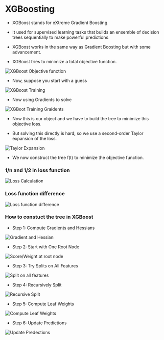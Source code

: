 # XGBoosting 

- XGBoost stands for eXtreme Gradient Boosting.

- It used for supervised learning tasks that builds an ensemble of decision trees sequentially to make powerful predictions.

- XGBoost works in the same way as Gradient Boosting but with some advancement.

- XGBoost tries to minimize a total objective function.

![XGBoost Objective function](xgboost_objective_function.png)

- Now, suppose you start with a guess

![XGBoost Training](xgboost_training.png)

- Now using Gradients to solve

![XGBoot Training Graidents](xgboost_training_taylor.png)

- Now this is our object and we have to build the tree to minimize this objective loss.

- But solving this directly is hard, so we use a second-order Taylor expansion of the loss.

![Taylor Expansion](taylor_expansion_intution.png)

- We now construct the tree f(t) to minimize the objective function.

### 1/n and 1/2 in loss function

![Loss Calculation](1n_and_12_difference.png)

### Loss function difference

![Loss function difference](loss_fun_difference.png)

### How to constuct the tree in XGBoost 

- Step 1: Compute Gradients and Hessians

![Gradient and Hessian](gradient_and_hessian.png)

- Step 2: Start with One Root Node

![Score/Weight at root node ](score_at_root.png)

- Step 3: Try Splits on All Features

![Split on all features](split_on_all_features.png)

- Step 4: Recursively Split

![Recursive Split](recursive_split.png)

- Step 5: Compute Leaf Weights

![Compute Leaf Weights](leaf_weight_in_xgboost.png)

- Step 6: Update Predictions

![Update Predections](update_predection_in_xgboost.png)